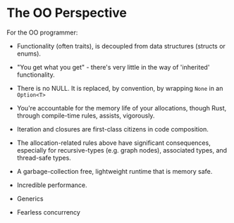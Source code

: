 # The OO Perspective 

For the OO programmer:

- Functionality (often traits), is decoupled from data structures (structs or enums). 
- "You get what you get" - there's very little in the way of 'inherited' functionality.
- There is no NULL.  It is replaced, by convention, by wrapping `None` in an `Option<T>`
- You're accountable for the memory life of your allocations, though Rust, through compile-time rules, assists, vigorously. 
- Iteration and closures are first-class citizens in code composition. 
- The allocation-related rules above have significant consequences, especially for recursive-types (e.g. graph nodes), associated types, and thread-safe types. 


- A garbage-collection free, lightweight runtime that is memory safe.
- Incredible performance.
- Generics
- Fearless concurrency
